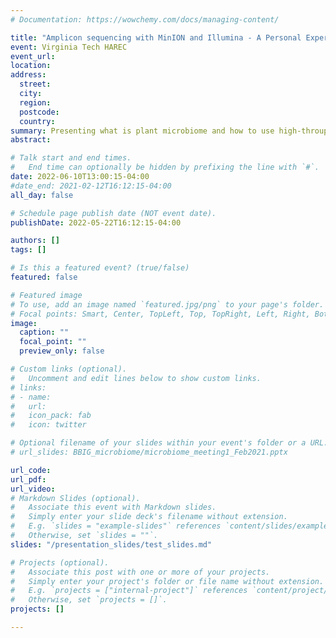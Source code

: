 ```yaml
---
# Documentation: https://wowchemy.com/docs/managing-content/

title: "Amplicon sequencing with MinION and Illumina - A Personal Experience"
event: Virginia Tech HAREC
event_url:
location:
address:
  street:
  city:
  region:
  postcode:
  country:
summary: Presenting what is plant microbiome and how to use high-throuput sequencing to analysis microbiome data to the BBIG group
abstract:

# Talk start and end times.
#   End time can optionally be hidden by prefixing the line with `#`.
date: 2022-06-10T13:00:15-04:00
#date_end: 2021-02-12T16:12:15-04:00
all_day: false

# Schedule page publish date (NOT event date).
publishDate: 2022-05-22T16:12:15-04:00

authors: []
tags: []

# Is this a featured event? (true/false)
featured: false

# Featured image
# To use, add an image named `featured.jpg/png` to your page's folder. 
# Focal points: Smart, Center, TopLeft, Top, TopRight, Left, Right, BottomLeft, Bottom, BottomRight.
image:
  caption: ""
  focal_point: ""
  preview_only: false

# Custom links (optional).
#   Uncomment and edit lines below to show custom links.
# links:
# - name: 
#   url: 
#   icon_pack: fab
#   icon: twitter

# Optional filename of your slides within your event's folder or a URL.
# url_slides: BBIG_microbiome/microbiome_meeting1_Feb2021.pptx

url_code:
url_pdf:
url_video: 
# Markdown Slides (optional).
#   Associate this event with Markdown slides.
#   Simply enter your slide deck's filename without extension.
#   E.g. `slides = "example-slides"` references `content/slides/example-slides.md`.
#   Otherwise, set `slides = ""`.
slides: "/presentation_slides/test_slides.md"

# Projects (optional).
#   Associate this post with one or more of your projects.
#   Simply enter your project's folder or file name without extension.
#   E.g. `projects = ["internal-project"]` references `content/project/deep-learning/index.md`.
#   Otherwise, set `projects = []`.
projects: []

---
```







